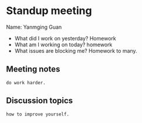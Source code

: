 # Standup meeting
Name: Yanmging Guan
* What did I work on yesterday?
	Homework
* What am I working on today?
	homework
* What issues are blocking me?
	Homework to many.

## Meeting notes
	do work harder.
## Discussion topics
	how to improve yourself.
